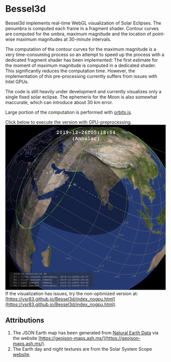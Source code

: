 # Bessel3d
Bessel3d implements real-time WebGL visualization of Solar Eclipses. The penumbra is computed each frame in a fragment shader. Contour curves are computed for the umbra, maximum magnitude and the location of point-wise maximum magnitudes at 30-minute intervals.

The computation of the contour curves for the maximum magnitude is a very time-consuming process so an attempt to speed up the process with a dedicated fragment shader has been implemented: The first estimate for the moment of maximum magnitude is computed in a dedicated shader. This significantly reduces the computation time. However, the implementation of this pre-processing currently suffers from issues with Intel GPUs.

The code is still heavily under development and currently visualizes only a single fixed solar eclipse. The ephemeris for the Moon is also somewhat inaccurate, which can introduce about 30 km error.

Large portion of the computation is performed with [orbits.js](https://github.com/vsr83/orbits.js).

Click below to execute the version with GPU-preprocessing.
[![Screenshot.](scrshot.png)](https://vsr83.github.io/Bessel3d/)
If the visualization has issues, try the non-optimized version at:
[https://vsr83.github.io/Bessel3d/index_nogpu.html](https://vsr83.github.io/Bessel3d/index_nogpu.html).

## Attributions
1. The JSON Earth map has been generated from [Natural Earth Data](https://www.naturalearthdata.com/) via the website [https://geojson-maps.ash.ms/](https://geojson-maps.ash.ms/).
2. The Earth day and night textures are from the Solar System Scope [website](https://www.solarsystemscope.com/textures/).
